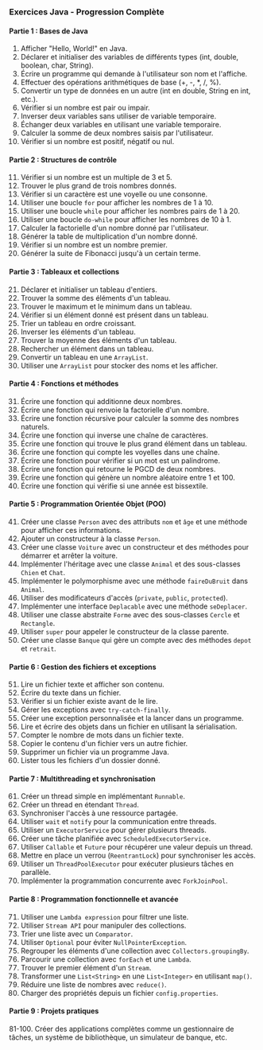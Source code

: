 ### Exercices Java - Progression Complète

#### Partie 1 : Bases de Java

1. Afficher "Hello, World!" en Java.
2. Déclarer et initialiser des variables de différents types (int, double, boolean, char, String).
3. Écrire un programme qui demande à l'utilisateur son nom et l'affiche.
4. Effectuer des opérations arithmétiques de base (+, -, \*, /, %).
5. Convertir un type de données en un autre (int en double, String en int, etc.).
6. Vérifier si un nombre est pair ou impair.
7. Inverser deux variables sans utiliser de variable temporaire.
8. Échanger deux variables en utilisant une variable temporaire.
9. Calculer la somme de deux nombres saisis par l'utilisateur.
10. Vérifier si un nombre est positif, négatif ou nul.

#### Partie 2 : Structures de contrôle

11. Vérifier si un nombre est un multiple de 3 et 5.
12. Trouver le plus grand de trois nombres donnés.
13. Vérifier si un caractère est une voyelle ou une consonne.
14. Utiliser une boucle `for` pour afficher les nombres de 1 à 10.
15. Utiliser une boucle `while` pour afficher les nombres pairs de 1 à 20.
16. Utiliser une boucle `do-while` pour afficher les nombres de 10 à 1.
17. Calculer la factorielle d'un nombre donné par l'utilisateur.
18. Générer la table de multiplication d'un nombre donné.
19. Vérifier si un nombre est un nombre premier.
20. Générer la suite de Fibonacci jusqu'à un certain terme.

#### Partie 3 : Tableaux et collections

21. Déclarer et initialiser un tableau d'entiers.
22. Trouver la somme des éléments d'un tableau.
23. Trouver le maximum et le minimum dans un tableau.
24. Vérifier si un élément donné est présent dans un tableau.
25. Trier un tableau en ordre croissant.
26. Inverser les éléments d'un tableau.
27. Trouver la moyenne des éléments d'un tableau.
28. Rechercher un élément dans un tableau.
29. Convertir un tableau en une `ArrayList`.
30. Utiliser une `ArrayList` pour stocker des noms et les afficher.

#### Partie 4 : Fonctions et méthodes

31. Écrire une fonction qui additionne deux nombres.
32. Écrire une fonction qui renvoie la factorielle d'un nombre.
33. Écrire une fonction récursive pour calculer la somme des nombres naturels.
34. Écrire une fonction qui inverse une chaîne de caractères.
35. Écrire une fonction qui trouve le plus grand élément dans un tableau.
36. Écrire une fonction qui compte les voyelles dans une chaîne.
37. Écrire une fonction pour vérifier si un mot est un palindrome.
38. Écrire une fonction qui retourne le PGCD de deux nombres.
39. Écrire une fonction qui génère un nombre aléatoire entre 1 et 100.
40. Écrire une fonction qui vérifie si une année est bissextile.

#### Partie 5 : Programmation Orientée Objet (POO)

41. Créer une classe `Person` avec des attributs `nom` et `âge` et une méthode pour afficher ces informations.
42. Ajouter un constructeur à la classe `Person`.
43. Créer une classe `Voiture` avec un constructeur et des méthodes pour démarrer et arrêter la voiture.
44. Implémenter l'héritage avec une classe `Animal` et des sous-classes `Chien` et `Chat`.
45. Implémenter le polymorphisme avec une méthode `faireDuBruit` dans `Animal`.
46. Utiliser des modificateurs d'accès (`private`, `public`, `protected`).
47. Implémenter une interface `Deplacable` avec une méthode `seDeplacer`.
48. Utiliser une classe abstraite `Forme` avec des sous-classes `Cercle` et `Rectangle`.
49. Utiliser `super` pour appeler le constructeur de la classe parente.
50. Créer une classe `Banque` qui gère un compte avec des méthodes `depot` et `retrait`.

#### Partie 6 : Gestion des fichiers et exceptions

51. Lire un fichier texte et afficher son contenu.
52. Écrire du texte dans un fichier.
53. Vérifier si un fichier existe avant de le lire.
54. Gérer les exceptions avec `try-catch-finally`.
55. Créer une exception personnalisée et la lancer dans un programme.
56. Lire et écrire des objets dans un fichier en utilisant la sérialisation.
57. Compter le nombre de mots dans un fichier texte.
58. Copier le contenu d'un fichier vers un autre fichier.
59. Supprimer un fichier via un programme Java.
60. Lister tous les fichiers d'un dossier donné.

#### Partie 7 : Multithreading et synchronisation

61. Créer un thread simple en implémentant `Runnable`.
62. Créer un thread en étendant `Thread`.
63. Synchroniser l'accès à une ressource partagée.
64. Utiliser `wait` et `notify` pour la communication entre threads.
65. Utiliser un `ExecutorService` pour gérer plusieurs threads.
66. Créer une tâche planifiée avec `ScheduledExecutorService`.
67. Utiliser `Callable` et `Future` pour récupérer une valeur depuis un thread.
68. Mettre en place un verrou (`ReentrantLock`) pour synchroniser les accès.
69. Utiliser un `ThreadPoolExecutor` pour exécuter plusieurs tâches en parallèle.
70. Implémenter la programmation concurrente avec `ForkJoinPool`.

#### Partie 8 : Programmation fonctionnelle et avancée

71. Utiliser une `Lambda expression` pour filtrer une liste.
72. Utiliser `Stream API` pour manipuler des collections.
73. Trier une liste avec un `Comparator`.
74. Utiliser `Optional` pour éviter `NullPointerException`.
75. Regrouper les éléments d'une collection avec `Collectors.groupingBy`.
76. Parcourir une collection avec `forEach` et une `Lambda`.
77. Trouver le premier élément d'un `Stream`.
78. Transformer une `List<String>` en une `List<Integer>` en utilisant `map()`.
79. Réduire une liste de nombres avec `reduce()`.
80. Charger des propriétés depuis un fichier `config.properties`.

#### Partie 9 : Projets pratiques

81-100. Créer des applications complètes comme un gestionnaire de tâches, un système de bibliothèque, un simulateur de banque, etc.